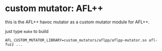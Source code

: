 # custom mutator: AFL++

this is the AFL++ havoc mutator as a custom mutator module for AFL++.

just type `make` to build

```AFL_CUSTOM_MUTATOR_LIBRARY=custom_mutators/aflpp/aflpp-mutator.so afl-fuzz ...```

